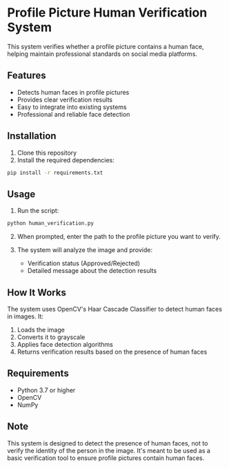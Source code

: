 # Profile Picture Human Verification System

This system verifies whether a profile picture contains a human face, helping maintain professional standards on social media platforms.

## Features

- Detects human faces in profile pictures
- Provides clear verification results
- Easy to integrate into existing systems
- Professional and reliable face detection

## Installation

1. Clone this repository
2. Install the required dependencies:

```bash
pip install -r requirements.txt
```

## Usage

1. Run the script:

```bash
python human_verification.py
```

2. When prompted, enter the path to the profile picture you want to verify.

3. The system will analyze the image and provide:
   - Verification status (Approved/Rejected)
   - Detailed message about the detection results

## How It Works

The system uses OpenCV's Haar Cascade Classifier to detect human faces in images. It:

1. Loads the image
2. Converts it to grayscale
3. Applies face detection algorithms
4. Returns verification results based on the presence of human faces

## Requirements

- Python 3.7 or higher
- OpenCV
- NumPy

## Note

This system is designed to detect the presence of human faces, not to verify the identity of the person in the image. It's meant to be used as a basic verification tool to ensure profile pictures contain human faces.
